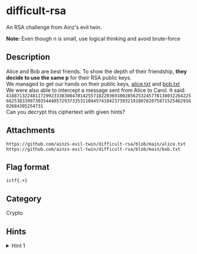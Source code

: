 # difficult-rsa

An RSA challenge from Ainz's evil twin.

**Note:** Even though n is small, use logical thinking and avoid brute-force

## Description

Alice and Bob are best friends. To show the depth of their friendship, **they decide to use the same p** for their RSA public keys.  
We managed to get our hands on their public keys, [alice.txt](../main/alice.txt) and [bob.txt](../main/bob.txt)  
We were also able to intercept a message sent from Alice to Carol. It said:
`4188713224811729923338308470142557182203691002856253245778138032264225662538339973035444057293733531104457410423739321918076207587152546291602684395254731`  
Can you decrypt this ciphertext with given hints?

## Attachments

`https://github.com/ainzs-evil-twin/difficult-rsa/blob/main/alice.txt`  
`https://github.com/ainzs-evil-twin/difficult-rsa/blob/main/bob.txt`

## Flag format

`ictf{.+}`

## Category

Crypto

## Hints

<details> 
    <summary>Hint 1</summary> 
    How could using same p make n vulnerable for both of them?
</details>
